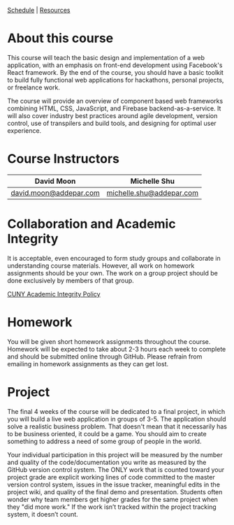 [Schedule](schedule.md) | [Resources](resources.md)

# About this course

This course will teach the basic design and implementation of a web application, with an emphasis on front-end development using Facebook's React framework. By the end of the course, you should have a basic toolkit to build fully functional web applications for hackathons, personal projects, or freelance work. 

The course will provide an overview of component based web frameworks combining HTML, CSS, JavaScript, and Firebase backend-as-a-service. It will also cover industry best practices around agile development, version control, use of transpilers and build tools, and designing for optimal user experience.

# Course Instructors

| David Moon | Michelle Shu |
| ---------- | ------------ |
| david.moon@addepar.com | michelle.shu@addepar.com |

# Collaboration and Academic Integrity

It is acceptable, even encouraged to form study groups and collaborate in understanding course materials. However, all work on homework assignments should be your own. The work on a group project should be done exclusively by members of that group.

[CUNY Academic Integrity Policy](http://www2.cuny.edu/about/administration/offices/legal-affairs/policies-procedures/academic-integrity-policy/)

# Homework

You will be given short homework assignments throughout the course. Homework will be expected to take about 2-3 hours each week to complete and should be submitted online through GitHub. Please refrain from emailing in homework assignments as they can get lost.

# Project

The final 4 weeks of the course will be dedicated to a final project, in which you will build a live web application in groups of 3-5. The application should solve a realistic business problem. That doesn't mean that it necessarily has to be business oriented, it could be a game. You should aim to create something to address a need of some group of people in the world.

Your individual participation in this project will be measured by the number and quality of the code/documentation you write as measured by the GitHub version control system. The ONLY work that is counted toward your project grade are explicit working lines of code committed to the master version control system, issues in the issue tracker, meaningful edits in the project wiki, and quality of the final demo and presentation. Students often wonder why team members get higher grades for the same project when they "did more work." If the work isn’t tracked within the project tracking system, it doesn’t count.


